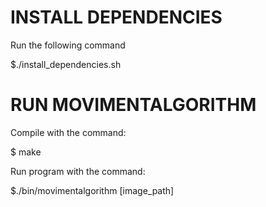 INSTALL DEPENDENCIES
====================

Run the following command

  $./install_dependencies.sh


RUN MOVIMENTALGORITHM
=====================

Compile with the command:

  $ make

Run program with the command:

  $./bin/movimentalgorithm [image_path]
